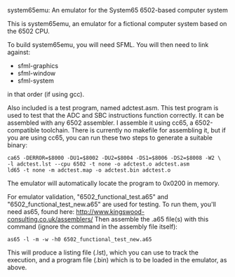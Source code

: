 system65emu: An emulator for the System65 6502-based computer system

This is system65emu, an emulator for a fictional computer system based on the
6502 CPU.

To build system65emu, you will need SFML. You will then need to link against:

 * sfml-graphics
 * sfml-window
 * sfml-system

in that order (if using gcc).

Also included is a test program, named adctest.asm. This test program is used to
test that the ADC and SBC instructions function correctly. It can be assembled
with any 6502 assembler. I assemble it using cc65, a 6502-compatible toolchain.
There is currently no makefile for assembling it, but if you are using cc65, you
can run these two steps to generate a suitable binary:

    ca65 -DERROR=$8000 -DU1=$8002 -DU2=$8004 -DS1=$8006 -DS2=$8008 -W2 \
	-l adctest.lst --cpu 6502 -t none -o adctest.o adctest.asm
	ld65 -t none -m adctest.map -o adctest.bin adctest.o

The emulator will automatically locate the program to 0x0200 in memory.

For emulator validation, "6502_functional_test.a65" and
"6502_functional_test_new.a65" are used for testing. To run them, you'll need
as65, found here: http://www.kingswood-consulting.co.uk/assemblers/
Then assemble the .a65 file(s) with this command (ignore the command in the
assembly file itself):

	as65 -l -m -w -h0 6502_functional_test_new.a65

This will produce a listing file (.lst), which you can use to track the
execution, and a program file (.bin) which is to be loaded in the emulator, as
above.